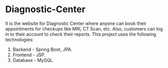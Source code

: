 # Diagnostic-Center
It is the website for Diagnostic Center where anyone can book their appointments for checkups like MRI, CT Scan, etc. Also, customers can log in to their account to check their
reports. 
This project uses the following technologies: 

1. Backend - Spring Boot, JPA.
2. Frontend - JSP.
3. Database - MySQL.
